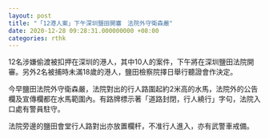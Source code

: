 ```yaml
---
layout: post
title: "「12港人案」下午深圳鹽田開審　法院外守衛森嚴"
date: 2020-12-28 09:28:31.000000000 +08:00
categories: rthk
---
```


12名涉嫌偷渡被扣押在深圳的港人，其中10人的案件，下午將在深圳鹽田法院開審。另外2名被捕時未滿18歲的港人，鹽田檢察院擇日舉行聽證會作決定。

今早鹽田法院外守衛森嚴，法院對出的行人路圍起約2米高的水馬，法院外的公告欄及宣傳欄都在水馬範圍內。有路牌標示著「道路封閉，行人繞行」字句，法院入口處有警員駐守。

法院旁邊的鹽田會堂行人路對出亦放置欄杆，不准行人進入，亦有武警車戒備。

